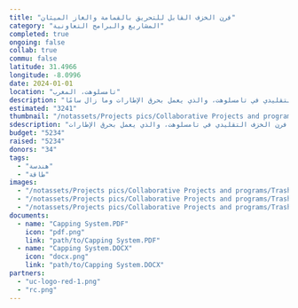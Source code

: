 ```yaml
---
title: "فرن الخزف القابل للتحريق بالقمامة والغاز الميثان"
category: "المشاريع والبرامج التعاونية"
completed: true
ongoing: false
collab: true
commu: false
latitude: 31.4966
longitude: -8.0996
date: 2024-01-01
location: "تامسلوهت، المغرب"
description: "خلال العام الأكاديمي 2017-2018، أنشأت المجتمعات المتماسكة مشروع تخرج لطلاب الهندسة الميكانيكية. كان الفريق مؤلفًا أيضًا من طالبي هندسة البيئة واحدة، وأستاذ في الهندسة البيئية، ومدرس في الخزف الذين عملوا سويًا لإيجاد أفضل حلا ممكنًا لمعالجة فرن الخزف التقليدي في تامسلوهت، والذي يعمل بحرق الإطارات وما زال سامًا."
estimated: "3241"
thumbnail: "/notassets/Projects pics/Collaborative Projects and programs/Trash and Methane Gas Powered Pottery Kiln/somekindameeting.webp"
sdescription: "معالجة فرن الخزف التقليدي في تامسلوهت، والذي يعمل بحرق الإطارات."
budget: "5234"
raised: "5234"
donors: "34"
tags:
  - "هندسة"
  - "طاقة"
images:
  - "/notassets/Projects pics/Collaborative Projects and programs/Trash and Methane Gas Powered Pottery Kiln/somekindameeting.webp"
  - "/notassets/Projects pics/Collaborative Projects and programs/Trash and Methane Gas Powered Pottery Kiln/pic1.webp"
  - "/notassets/Projects pics/Collaborative Projects and programs/Trash and Methane Gas Powered Pottery Kiln/pic2.webp"
documents:
  - name: "Capping System.PDF"
    icon: "pdf.png"
    link: "path/to/Capping System.PDF"
  - name: "Capping System.DOCX"
    icon: "docx.png"
    link: "path/to/Capping System.DOCX"
partners:
  - "uc-logo-red-1.png"
  - "rc.png"
---
```

